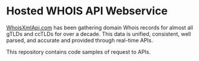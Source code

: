 # Hosted WHOIS API Webservice

[WhoisXmlApi.com](https://www.whoisxmlapi.com/) has been gathering domain Whois records for almost all gTLDs and ccTLDs for over a decade. 
This data is unified, consistent, well parsed, and accurate and provided through real-time APIs. 

This repository contains code samples of request to APIs.
